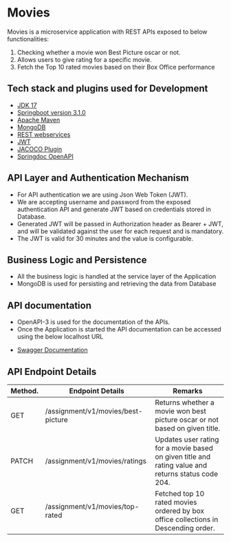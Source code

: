 # Movies

Movies is a microservice application with REST APIs exposed to  below functionalities:
1) Checking whether a movie won Best Picture oscar or not.
2) Allows users to give rating for a specific movie.
3) Fetch the Top 10 rated movies based on their Box Office performance

## Tech stack and plugins used for Development


- [JDK 17](https://www.oracle.com/java/technologies/downloads/#java17)
- [Springboot version 3.1.0](https://spring.io/projects/spring-boot)
- [Apache Maven](https://maven.apache.org)
- [MongoDB](https://www.mongodb.com)
- [REST webservices](https://spring.io/guides/gs/rest-service/)
- [JWT](https://jwt.io/)
- [JACOCO Plugin](https://www.eclemma.org/jacoco/)
- [Springdoc OpenAPI](https://swagger.io/specification/) 

## API Layer and Authentication Mechanism

* For API authentication we are using Json Web Token (JWT).
* We are accepting username and password from the exposed authentication API and generate JWT based on credentials stored in Database.
* Generated JWT will be passed in Authorization header as Bearer + JWT, and will be validated against the user for each request and is mandatory.
* The JWT is valid for 30 minutes and the value is configurable.

## Business Logic and Persistence

* All the business logic is handled at the service layer of the Application
* MongoDB is used for persisting and retrieving the data from Database

## API documentation
* OpenAPI-3 is used for the documentation of the APIs.
* Once the Application is started the API documentation can be accessed using the below localhost URL
- [Swagger Documentation](http://localhost:8080/assignment/swagger-ui/index.html#/)

## API Endpoint Details

Method.      | Endpoint Details                   | Remarks                                                                                            | 
------------ |------------------------------------|----------------------------------------------------------------------------------------------------|
GET          | /assignment/v1/movies/best-picture | Returns whether a movie won best picture oscar or not based on given title.                        | 
PATCH        | /assignment/v1/movies/ratings      | Updates user rating for a movie based on given title and rating value and returns status code 204. | 
GET          | /assignment/v1/movies/top-rated    | Fetched top 10 rated movies ordered by box office collections in Descending order.                 | 
